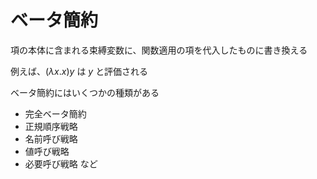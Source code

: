 # ベータ簡約

項の本体に含まれる束縛変数に、関数適用の項を代入したものに書き換える

例えば、$(\lambda x. x)y$ は $y$ と評価される

ベータ簡約にはいくつかの種類がある
- 完全ベータ簡約
- 正規順序戦略
- 名前呼び戦略
- 値呼び戦略
- 必要呼び戦略
など